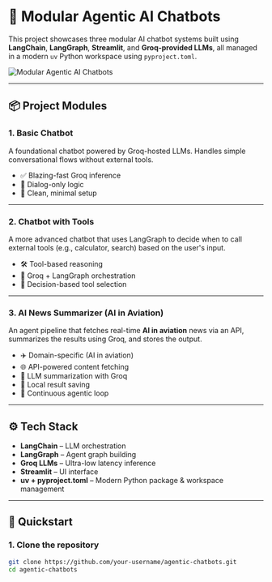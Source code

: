 # 🧠 Modular Agentic AI Chatbots

This project showcases three modular AI chatbot systems built using **LangChain**, **LangGraph**, **Streamlit**, and **Groq-provided LLMs**, all managed in a modern `uv` Python workspace using `pyproject.toml`.

![Modular Agentic AI Chatbots](./cb762be9-b5c2-44ac-b0ad-c84e8cae452d.png)

---

## 📦 Project Modules

### 1. **Basic Chatbot**
A foundational chatbot powered by Groq-hosted LLMs. Handles simple conversational flows without external tools.

- ✅ Blazing-fast Groq inference
- 💬 Dialog-only logic
- 🧼 Clean, minimal setup

---

### 2. **Chatbot with Tools**
A more advanced chatbot that uses LangGraph to decide when to call external tools (e.g., calculator, search) based on the user's input.

- 🛠 Tool-based reasoning
- 🔄 Groq + LangGraph orchestration
- 🧠 Decision-based tool selection

---

### 3. **AI News Summarizer (AI in Aviation)**
An agent pipeline that fetches real-time **AI in aviation** news via an API, summarizes the results using Groq, and stores the output.

- ✈️ Domain-specific (AI in aviation)
- 🌐 API-powered content fetching
- 🧠 LLM summarization with Groq
- 💾 Local result saving
- 🔁 Continuous agentic loop

---

## ⚙️ Tech Stack

- **LangChain** – LLM orchestration
- **LangGraph** – Agent graph building
- **Groq LLMs** – Ultra-low latency inference
- **Streamlit** – UI interface
- **uv + pyproject.toml** – Modern Python package & workspace management

---

## 🚀 Quickstart

### 1. Clone the repository

```bash
git clone https://github.com/your-username/agentic-chatbots.git
cd agentic-chatbots





